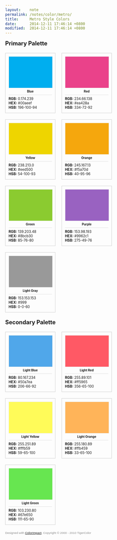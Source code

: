 ```yaml
---
layout:    note
permalink: /notes/color/metro/
title:     Metro Style Colors
date:      2014-12-11 17:46:14 +0800
modified:  2014-12-11 17:46:14 +0800
---
```


<style type="text/css">
.color-impact .colorbox{border:1px solid #cccccc;float:left;margin:0 20px 20px 0;padding:10px;width:140px;}
.color-impact h1{font-size:130%;margin:0 0 20px;clear:left;}
.color-impact h2{border-bottom:1px solid #dddddd;font-size:70%;margin:5px 0;padding-bottom:5px;text-align:center;white-space:nowrap;}
.color-impact h3{font-size:80%;font-weight:normal;margin:0;white-space:nowrap;}
.color-impact h6{background:transparent;clear:both;color:#888888;font:70% Arial,sans-serif;}
.color-impact .Color01 {background-color: #00AEEF;border:1px solid #eeeeee; height:100px; width:100%}
.color-impact .Color02 {background-color: #50A7EA;border:1px solid #eeeeee; height:100px; width:100%}
.color-impact .Color03 {background-color: #EA428A;border:1px solid #eeeeee; height:100px; width:100%}
.color-impact .Color04 {background-color: #FF5965;border:1px solid #eeeeee; height:100px; width:100%}
.color-impact .Color05 {background-color: #EED500;border:1px solid #eeeeee; height:100px; width:100%}
.color-impact .Color06 {background-color: #FFFB59;border:1px solid #eeeeee; height:100px; width:100%}
.color-impact .Color07 {background-color: #F5A70D;border:1px solid #eeeeee; height:100px; width:100%}
.color-impact .Color08 {background-color: #FFB459;border:1px solid #eeeeee; height:100px; width:100%}
.color-impact .Color09 {background-color: #8BCB30;border:1px solid #eeeeee; height:100px; width:100%}
.color-impact .Color10 {background-color: #67E650;border:1px solid #eeeeee; height:100px; width:100%}
.color-impact .Color11 {background-color: #9962C1;border:1px solid #eeeeee; height:100px; width:100%}
.color-impact .Color12 {background-color: #AC9C7B;border:1px solid #eeeeee; height:100px; width:100%}
.color-impact .Color13 {background-color: #999999;border:1px solid #eeeeee; height:100px; width:100%}
</style>

<div class="color-impact">
  <h1>Primary Palette</h1>

  <div class="colorbox">
    <div class="Color01"></div>
    <h2>Blue</h2>
    <h3><strong>RGB:</strong> 0.174.239<br /><strong>HEX:</strong> #00aeef<br /><strong>HSB:</strong> 196-100-94</h3>
  </div>
  <div class="colorbox">
    <div class="Color03"></div>
    <h2>Red</h2>
    <h3><strong>RGB:</strong> 234.66.138<br /><strong>HEX:</strong> #ea428a<br /><strong>HSB:</strong> 334-72-92</h3>
  </div>
  <div class="colorbox">
    <div class="Color05"></div>
    <h2>Yellow</h2>
    <h3><strong>RGB:</strong> 238.213.0<br /><strong>HEX:</strong> #eed500<br /><strong>HSB:</strong> 54-100-93</h3>
  </div>
  <div class="colorbox">
    <div class="Color07"></div>
    <h2>Orange</h2>
    <h3><strong>RGB:</strong> 245.167.13<br /><strong>HEX:</strong> #f5a70d<br /><strong>HSB:</strong> 40-95-96</h3>
  </div>
  <div class="colorbox">
    <div class="Color09"></div>
    <h2>Green</h2>
    <h3><strong>RGB:</strong> 139.203.48<br /><strong>HEX:</strong> #8bcb30<br /><strong>HSB:</strong> 85-76-80</h3>
  </div>
  <div class="colorbox">
    <div class="Color11"></div>
    <h2>Purple</h2>
    <h3><strong>RGB:</strong> 153.98.193<br /><strong>HEX:</strong> #9962c1<br /><strong>HSB:</strong> 275-49-76</h3>
  </div>
  <div class="colorbox">
    <div class="Color13"></div>
    <h2>Light Gray</h2>
    <h3><strong>RGB:</strong> 153.153.153<br /><strong>HEX:</strong> #999<br /><strong>HSB:</strong> 0-0-60</h3>
  </div>

  <h1>Secondary Palette</h1>

  <div class="colorbox">
    <div class="Color02"></div>
    <h2>Light Blue</h2>
    <h3><strong>RGB:</strong> 80.167.234<br /><strong>HEX:</strong> #50a7ea<br /><strong>HSB:</strong> 206-66-92</h3>
  </div>
  <div class="colorbox">
    <div class="Color04"></div>
    <h2>Light Red</h2>
    <h3><strong>RGB:</strong> 255.89.101<br /><strong>HEX:</strong> #ff5965<br /><strong>HSB:</strong> 356-65-100</h3>
  </div>
  <div class="colorbox">
    <div class="Color06"></div>
    <h2>Light Yellow</h2>
    <h3><strong>RGB:</strong> 255.251.89<br /><strong>HEX:</strong> #fffb59<br /><strong>HSB:</strong> 59-65-100</h3>
  </div>
  <div class="colorbox">
    <div class="Color08"></div>
    <h2>Light Orange</h2>
    <h3><strong>RGB:</strong> 255.180.89<br /><strong>HEX:</strong> #ffb459<br /><strong>HSB:</strong> 33-65-100</h3>
  </div>
  <div class="colorbox">
    <div class="Color10"></div>
    <h2>Light Green</h2>
    <h3><strong>RGB:</strong> 103.230.80<br /><strong>HEX:</strong> #67e650<br /><strong>HSB:</strong> 111-65-90</h3>
  </div>

  <h6>Designed with <a href="http://www.tigercolor.com">ColorImpact</a>, Copyright &#169; 2000 - 2010 TigerColor</h6>
</div>
